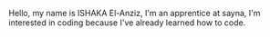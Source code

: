 Hello, my name is ISHAKA El-Anziz,
I'm an apprentice at sayna, 
I'm interested in coding because 
I've already learned how to code.
